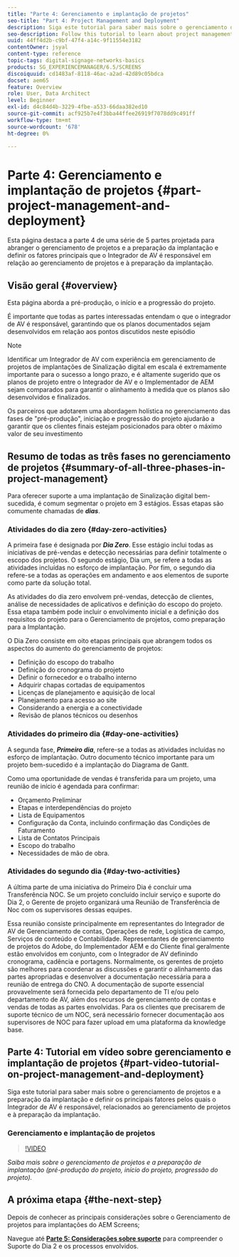 ```yaml
---
title: "Parte 4: Gerenciamento e implantação de projetos"
seo-title: "Part 4: Project Management and Deployment"
description: Siga este tutorial para saber mais sobre o gerenciamento de projetos e a preparação de implantação (pré-produção do projeto, iniciação do projeto, progressão do projeto). Além disso, saiba como o escopo e o agendamento do projeto são definidos, juntamente com a coleta de informações sobre fornecedor, mão de obra interna e folhas de material.
seo-description: Follow this tutorial to learn about project management and deployment preparation (project pre-production, project initiation, project progression). Additionally, get to know how the project scope and schedule is defined along with gathering information on vendor, internal labor, and cut-sheets.
uuid: 44ff4d2b-c9bf-47f4-a14c-9f11554e3182
contentOwner: jsyal
content-type: reference
topic-tags: digital-signage-networks-basics
products: SG_EXPERIENCEMANAGER/6.5/SCREENS
discoiquuid: cd1483af-8118-46ac-a2ad-42d89c05bdca
docset: aem65
feature: Overview
role: User, Data Architect
level: Beginner
exl-id: d4c84d4b-3229-4fbe-a533-66daa382ed10
source-git-commit: acf925b7e4f3bba44ffee26919f7078dd9c491ff
workflow-type: tm+mt
source-wordcount: '678'
ht-degree: 0%

---
```


# Parte 4: Gerenciamento e implantação de projetos {#part-project-management-and-deployment}

Esta página destaca a parte 4 de uma série de 5 partes projetada para abranger o gerenciamento de projetos e a preparação da implantação e definir os fatores principais que o Integrador de AV é responsável em relação ao gerenciamento de projetos e à preparação da implantação.

## Visão geral {#overview}

Esta página aborda a pré-produção, o início e a progressão do projeto.

É importante que todas as partes interessadas entendam o que o integrador de AV é responsável, garantindo que os planos documentados sejam desenvolvidos em relação aos pontos discutidos neste episódio

>[!NOTE]
>
>Identificar um Integrador de AV com experiência em gerenciamento de projetos de implantações de Sinalização digital em escala é extremamente importante para o sucesso a longo prazo, e é altamente sugerido que os planos de projeto entre o Integrador de AV e o Implementador de AEM sejam comparados para garantir o alinhamento à medida que os planos são desenvolvidos e finalizados.
>
>Os parceiros que adotarem uma abordagem holística no gerenciamento das fases de &quot;pré-produção&quot;, iniciação e progressão do projeto ajudarão a garantir que os clientes finais estejam posicionados para obter o máximo valor de seu investimento

## Resumo de todas as três fases no gerenciamento de projetos {#summary-of-all-three-phases-in-project-management}

Para oferecer suporte a uma implantação de Sinalização digital bem-sucedida, é comum segmentar o projeto em 3 estágios. Essas etapas são comumente chamadas de ***dias***.

### Atividades do dia zero {#day-zero-activities}

A primeira fase é designada por ***Dia Zero***. Esse estágio inclui todas as iniciativas de pré-vendas e detecção necessárias para definir totalmente o escopo dos projetos. O segundo estágio, Dia um, se refere a todas as atividades incluídas no esforço de implantação. Por fim, o segundo dia refere-se a todas as operações em andamento e aos elementos de suporte como parte da solução total.

As atividades do dia zero envolvem pré-vendas, detecção de clientes, análise de necessidades de aplicativos e definição do escopo do projeto. Essa etapa também pode incluir o envolvimento inicial e a definição dos requisitos do projeto para o Gerenciamento de projetos, como preparação para a Implantação.

O Dia Zero consiste em oito etapas principais que abrangem todos os aspectos do aumento do gerenciamento de projetos:

* Definição do escopo do trabalho
* Definição do cronograma do projeto
* Definir o fornecedor e o trabalho interno
* Adquirir chapas cortadas de equipamentos
* Licenças de planejamento e aquisição de local
* Planejamento para acesso ao site
* Considerando a energia e a conectividade
* Revisão de planos técnicos ou desenhos

### Atividades do primeiro dia {#day-one-activities}

A segunda fase, ***Primeiro dia***, refere-se a todas as atividades incluídas no esforço de implantação. Outro documento técnico importante para um projeto bem-sucedido é a implantação do Diagrama de Gantt.

Como uma oportunidade de vendas é transferida para um projeto, uma reunião de início é agendada para confirmar:

* Orçamento Preliminar
* Etapas e interdependências do projeto
* Lista de Equipamentos
* Configuração da Conta, incluindo confirmação das Condições de Faturamento
* Lista de Contatos Principais
* Escopo do trabalho
* Necessidades de mão de obra.

### Atividades do segundo dia {#day-two-activities}

A última parte de uma iniciativa do Primeiro Dia é concluir uma Transferência NOC. Se um projeto concluído incluir serviço e suporte do Dia 2, o Gerente de projeto organizará uma Reunião de Transferência de Noc com os supervisores dessas equipes.

Essa reunião consiste principalmente em representantes do Integrador de AV de Gerenciamento de contas, Operações de rede, Logística de campo, Serviços de conteúdo e Contabilidade. Representantes de gerenciamento de projetos do Adobe, do Implementador AEM e do Cliente final geralmente estão envolvidos em conjunto, com o Integrador de AV definindo cronograma, cadência e portagens. Normalmente, os gerentes de projeto são melhores para coordenar as discussões e garantir o alinhamento das partes apropriadas e desenvolver a documentação necessária para a reunião de entrega do CNO. A documentação de suporte essencial provavelmente será fornecida pelo departamento de TI e/ou pelo departamento de AV, além dos recursos de gerenciamento de contas e vendas de todas as partes envolvidas. Para os clientes que precisarem de suporte técnico de um NOC, será necessário fornecer documentação aos supervisores de NOC para fazer upload em uma plataforma da knowledge base.

## Parte 4: Tutorial em vídeo sobre gerenciamento e implantação de projetos {#part-video-tutorial-on-project-management-and-deployment}

Siga este tutorial para saber mais sobre o gerenciamento de projetos e a preparação da implantação e definir os principais fatores pelos quais o Integrador de AV é responsável, relacionados ao gerenciamento de projetos e à preparação da implantação.

### Gerenciamento e implantação de projetos

>[!VIDEO](https://video.tv.adobe.com/v/28408)

*Saiba mais sobre o gerenciamento de projetos e a preparação de implantação (pré-produção do projeto, início do projeto, progressão do projeto).*

## A próxima etapa {#the-next-step}

Depois de conhecer as principais considerações sobre o Gerenciamento de projetos para implantações do AEM Screens;

Navegue até **[Parte 5: Considerações sobre suporte](support-considerations.md)** para compreender o Suporte do Dia 2 e os processos envolvidos.
